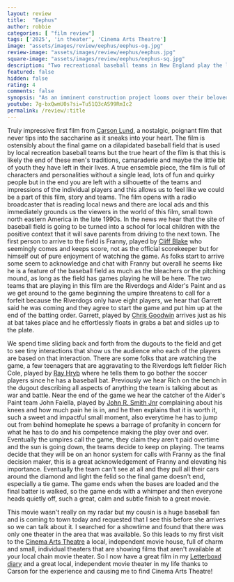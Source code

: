 ```yaml
---
layout: review
title:  "Eephus"
author: robbie
categories: [ "film review"]
tags: ['2025', 'in theater', 'Cinema Arts Theatre']
image: "assets/images/review/eephus/eephus-og.jpg"
review-image: "assets/images/review/eephus/eephus.jpg"
square-image: "assets/images/review/eephus/eephus-sq.jpg"
description: "Two recreational baseball teams in New England play the last game on the baseball field, likely the last game for most of the players too."
featured: false
hidden: false
rating: 4
comments: false
synopsis: "As an imminent construction project looms over their beloved small-town baseball field, a pair of New England Sunday league teams face off for the last time over the course of a day. Tensions flare up and ceremonial laughs are shared as an era of camaraderie and escapism fades in to an uncertain future."  
youtube: 7g-bxQwmU0s?si=Tu51Q3cAS99RmIc2
permalink: /review/:title
---
```

Truly impressive first film from [Carson Lund](https://www.imdb.com/name/nm3985497/), a nostalgic, poignant film that never tips into the saccharine as it sneaks into your heart.  The film is ostensibly about the final game on a dilapidated baseball field that is used by local recreation baseball teams but the true heart of the film is that this is likely the end of these men's traditions, camaraderie and maybe the little bit of youth they have left in their lives.  A true ensemble piece, the film is full of characters and personalities without a single lead, lots of fun and quirky people but in the end you are left with a silhouette of the teams and impressions of the individual players and this allows us to feel like we could be a part of this film, story and teams. The film opens with a radio broadcaster that is reading local news and there are local ads and this immediately grounds us the viewers in the world of this film, small town north eastern America in the late 1990s.  In the news we hear that the site of baseball field is going to be turned into a school for local children with the positive context that it will save parents from driving to the next town.  The first person to arrive to the field is Franny, played by [Cliff Blake](https://www.imdb.com/name/nm3546443/) who seemingly comes and keeps score, not as the official scorekeeper but for himself out of pure enjoyment of watching the game.  As folks start to arrive some seem to acknowledge and chat with Franny but overall he seems like he is a feature of the baseball field as much as the bleachers or the pitching mound, as long as the field has games playing he will be here. The two teams that are playing in this film are the Riverdogs and Alder's Paint and as we get around to the game beginning the umpire threatens to call for a forfeit because the Riverdogs only have eight players, we hear that Garrett said he was coming and they agree to start the game and put him up at the end of the batting order.  Garrett, played by [Chris Goodwin](https://www.imdb.com/name/nm5613530/) arrives just as his at bat takes place and he effortlessly floats in grabs a bat and sidles up to the plate.

We spend time sliding back and forth from the dugouts to the field and get to see tiny interactions that show us the audience who each of the players are based on that interaction.  There are some folks that are watching the game, a few teenagers that are aggravating to the Riverdogs left fielder Rich Cole, played by [Ray Hryb](https://www.imdb.com/name/nm4257648/) where he tells them to go bother the soccer players since he has a baseball bat. Previously we hear Rich on the bench in the dugout describing all aspects of anything the team is talking about as war and battle. Near the end of the game we hear the catcher of the Alder's Paint team John Faiella, played by [John R. Smith Jnr](https://www.imdb.com/name/nm9697044/) complaining about his knees and how much pain he is in, and he then explains that it is worth it, such a sweet and impactful small moment, also everytime he has to jump out from behind homeplate he spews a barrage of profanity in concern for what he has to do and his competence making the play over and over. Eventually the umpires call the game, they claim they aren't paid overtime and the sun is going down, the teams decide to keep on playing.  The teams decide that they will be on an honor system for calls with Franny as the final decision maker, this is a great acknowledgement of Franny and elevating his importance.  Eventually the team can't see at all and they pull all their cars around the diamond and light the felid so the final game doesn't end, especially a tie game.  The game ends when the bases are loaded and the final batter is walked, so the game ends with a whimper and then everyone heads quietly off, such a great, calm and subtle finish to a great movie. 

This movie wasn't really on my radar but my cousin is a huge baseball fan and is coming to town today and requested that I see this before she arrives so we can talk about it.  I searched for a showtime and found that there was only one theater in the area that was available.  So this leads to my first visit to the [Cinema Arts Theatre](https://www.cinemaartstheatre.com/) a local, independent movie house, full of charm and small, individual theaters that are showing films that aren't available at your local chain movie theater. So I now have a great film in my [Letterboxd diary](https://letterboxd.com/robbiethegeek/films/diary/) and a great local, independent movie theater in my life thanks to Carson for the experience and causing me to find Cinema Arts Theatre!